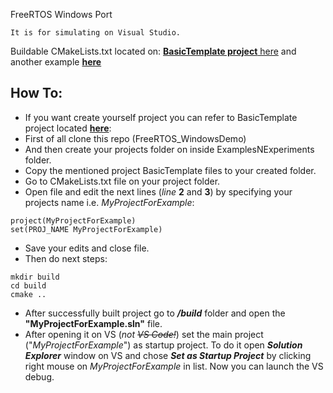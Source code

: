 
FreeRTOS Windows Port
```
It is for simulating on Visual Studio.
```
Buildable CMakeLists.txt located on:
[**BasicTemplate project** here](https://github.com/MSLM-Electric/FreeRTOS_WindowsDemo/tree/master/ExamplesNExperiments/BasicTemplate)
and another example [**here**](https://github.com/MSLM-Electric/FreeRTOS_WindowsDemo/tree/master/ExamplesNExperiments/RTOSdebuggingTips-Tricks/FindingBugWithBitLoggerList)


How To:
-------

- If you want create yourself project you can refer to BasicTemplate project located 
[**here**](https://github.com/MSLM-Electric/FreeRTOS_WindowsDemo/tree/master/ExamplesNExperiments/BasicTemplate):
- First of all clone this repo (FreeRTOS_WindowsDemo)
- And then create your projects folder on inside ExamplesNExperiments folder.
- Copy the mentioned project BasicTemplate files to your created folder.
- Go to CMakeLists.txt file on your project folder.
- Open file and edit the next lines (*line* **2** and **3**) by specifying your projects name i.e. *MyProjectForExample*:
```
project(MyProjectForExample)
set(PROJ_NAME MyProjectForExample)
```
- Save your edits and close file.
- Then do next steps:
```
mkdir build
cd build
cmake ..
```
- After successfully built project go to **_/build_** folder and open the  **"MyProjectForExample.sln"** file.
- After opening it on VS (*not ~~VS Code!~~*) set the main project ("_MyProjectForExample_") as startup project. To do it open **_Solution Explorer_** window on VS and 
chose **_Set as Startup Project_** by clicking right mouse on _MyProjectForExample_ in list. Now you can launch the VS debug. 

